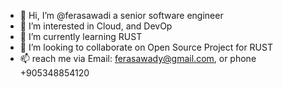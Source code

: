 - 👋 Hi, I’m @ferasawadi a senior software engineer
- 👀 I’m interested in Cloud, and DevOp
- 🌱 I’m currently learning RUST
- 💞️ I’m looking to collaborate on Open Source Project for RUST
- 📫 reach me via Email: ferasawady@gmail.com, or phone +905348854120

<!---
ferasawadi/ferasawadi is a ✨ special ✨ repository because its `README.md` (this file) appears on your GitHub profile.
You can click the Preview link to take a look at your changes.
--->
